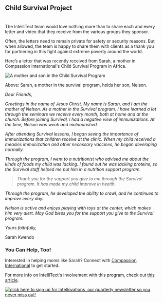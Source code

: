 

## Child Survival Project
#
The IntelliTect team would love nothing more than to share each and every letter and video that they receive from the various groups they sponsor.

Often, the letters need to remain private for safety or security reasons. But when allowed, the team is happy to share them with clients as a thank you for partnering in this fight against extreme poverty around the world.

Here’s a letter that was recently received from Sarah, a mother in Compassion International's Child Survival Program in Africa.

![A mother and son in the Child Survival Program](https://intellitect.com/wp-content/uploads/2020/08/Survival-Program-Sarah-and-Nelson-1024x640.png "Thank You: From a Child Survival Program Mother")

Above: Sarah, a mother in the survival program, holds her son, Nelson.

_Dear Friends,_

_Greetings in the name of Jesus Christ. My name is Sarah, and I am the mother of Nelson. As a mother in the Survival program, I have learned a lot through the seminars we receive every month, both at home and at the church. Before joining Survival, I had a negative view of immunizations. At the time, Nelson was weak and malnourished._

_After attending Survival lessons, I began seeing the importance of immunizations that children receive at the clinic. When my child received a measles immunization and other necessary vaccines, he began developing normally._

_Through the program, I went to a nutritionist who advised me about the kinds of foods my child was lacking. I found out he was lacking proteins, so the Survival staff helped me put him in a nutrition support program._

> _Thank you for the support you give to me through the Survival program. It has made my child improve in health._

_Through the program, he developed the ability to crawl, and he continues to improve every day._

_Nelson is active and enjoys playing with toys at the center, which makes him very alert. May God bless you for the support you give to the Survival program._

_Yours faithfully,_

Sarah Kwendo

### You Can Help, Too!

Interested in helping moms like Sarah? Connect with [Compassion International](https://www.compassion.com/help-babies-mothers-in-poverty.htm) [](https://www.compassion.com/help-babies-mothers-in-poverty.htm) to get started.

For more info on IntelliTect's involvement with this program, check out [this article](https://intellitect.com/spotlight-child-survival-program/).

[![click here to sign up for Intellovations, our quarterly newsletter so you never miss out!](https://intellitect.com/wp-content/uploads/2017/07/Click-here-to-sign-up-1-1024x235.jpg)](https://bit.ly/2Nhro9T "Thank You: From a Child Survival Program Mother")
